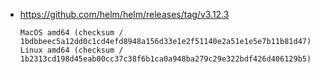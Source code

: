 - https://github.com/helm/helm/releases/tag/v3.12.3

  ```plain
  MacOS amd64 (checksum / 1bdbbeec5a12dd0c1cd4efd8948a156d33e1e2f51140e2a51e1e5e7b11b81d47)
  Linux amd64 (checksum / 1b2313cd198d45eab00cc37c38f6b1ca0a948ba279c29e322bdf426d406129b5)
  ```
